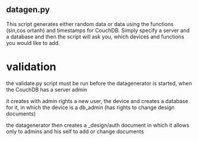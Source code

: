 ## datagen.py 
This script generates either random data or data using the functions (sin,cos ortanh) and timestamps for CouchDB. Simply specify a server and a database and then the script will ask you, which devices and functions you would like to add.

# validation

the validate.py script must be run before the datagenerator is started, when the CouchDB has a server admin

it creates with admin rights a new user, the device and creates a database for it, in which the device is a db_admin (has rights to change design documents)

the datagenerator then creates a _design/auth document in which it allows only to admins and his self to add or change documents
